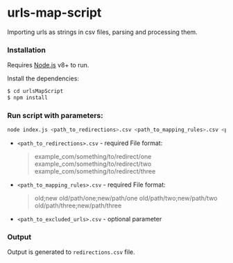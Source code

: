 # urls-map-script
Importing urls as strings in csv files, parsing and processing them.

### Installation

Requires [Node.js](https://nodejs.org/) v8+ to run.

Install the dependencies:

```sh
$ cd urlsMapScript
$ npm install
```

### Run script with parameters:

```sh 
node index.js <path_to_redirections>.csv <path_to_mapping_rules>.csv <path_to_excluded_urls>.csv
```
  - `<path_to_redirections>.csv` - required
  File format: 
    > example_com/something/to/redirect/one
    > example_com/something/to/redirect/two  
    > example_com/something/to/redirect/three
  
  - `<path_to_mapping_rules>.csv` - required
  File format: 
    > old;new
    > old/path/one;new/path/one
    > old/path/two;new/path/two
    > old/path/three;new/path/three
  - `<path_to_excluded_urls>.csv` - optional parameter 

### Output

Output is generated to `redirections.csv` file.

